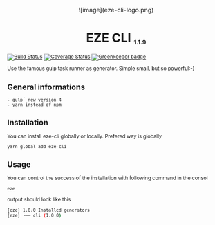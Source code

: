 <p align="center">![image](eze-cli-logo.png)</p>
<h1 align="center">EZE CLI <small><small><sub><small>1.1.9<small></sub></small></small></h1>

[![Build Status](https://travis-ci.org/stephanbit/eze-cli.svg?branch=master)](https://travis-ci.org/stephanbit/eze-cli)
[![Coverage Status](https://coveralls.io/repos/github/stephanbit/eze-cli/badge.svg?branch=master)](https://coveralls.io/github/stephanbit/eze-cli?branch=master) [![Greenkeeper badge](https://badges.greenkeeper.io/stephanbit/eze-cli.svg)](https://greenkeeper.io/)

Use the famous gulp task runner as generator.
Simple small, but so powerful:-)

## General informations
    - gulp´ new version 4
    - yarn instead of npm

## Installation
You can install eze-cli globally or locally. Prefered way is globally


```
yarn global add eze-cli
```

## Usage

You can control the success of the installation with following command in the consol
```bash
eze
```

output should look like this

```bash
[eze] 1.0.0 Installed generators
[eze] └── cli (1.0.0)
```
